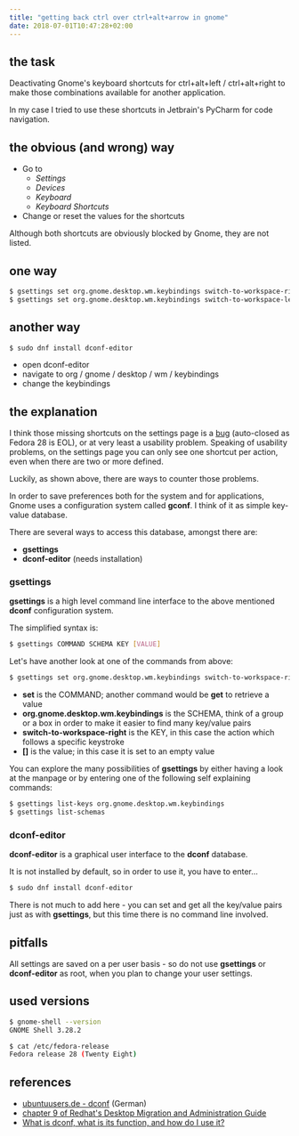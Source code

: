 ```yaml
---
title: "getting back ctrl over ctrl+alt+arrow in gnome"
date: 2018-07-01T10:47:28+02:00
---
```


## the task

Deactivating Gnome's keyboard shortcuts for ctrl+alt+left / ctrl+alt+right to make those combinations available for another application.

In my case I tried to use these shortcuts in Jetbrain's PyCharm for code navigation.

## the obvious (and wrong) way

- Go to
  - *Settings*
  - *Devices*
  - *Keyboard*
  - *Keyboard Shortcuts*
- Change or reset the values for the shortcuts

Although both shortcuts are obviously blocked by Gnome, they are not listed.

## one way

```bash
$ gsettings set org.gnome.desktop.wm.keybindings switch-to-workspace-right []
$ gsettings set org.gnome.desktop.wm.keybindings switch-to-workspace-left []
```

## another way

```bash
$ sudo dnf install dconf-editor
```

- open dconf-editor
- navigate to org / gnome / desktop / wm / keybindings
- change the keybindings

## the explanation

I think those missing shortcuts on the settings page is a [bug](https://bugzilla.redhat.com/show_bug.cgi?id=1597280) (auto-closed as Fedora 28 is EOL), or at very least a usability problem. Speaking of usability problems, on the settings page you can only see one shortcut per action, even when there are two or more defined.

Luckily, as shown above, there are ways to counter those problems.

In order to save preferences both for the system and for applications, Gnome uses a configuration system called **gconf**. I think of it as simple key-value database.

There are several ways to access this database, amongst there are:

- **gsettings**
- **dconf-editor** (needs installation)

### gsettings

**gsettings** is a high level command line interface to the above mentioned **dconf** configuration system.

The simplified syntax is:

```bash
$ gsettings COMMAND SCHEMA KEY [VALUE]
```

Let's have another look at one of the commands from above:

```bash
$ gsettings set org.gnome.desktop.wm.keybindings switch-to-workspace-right []
```

- **set** is the COMMAND; another command would be **get** to retrieve a value
- **org.gnome.desktop.wm.keybindings** is the SCHEMA, think of a group or a box in order to make it easier to find many key/value pairs
- **switch-to-workspace-right** is the KEY, in this case the action which follows a specific keystroke
- **[]** is the value; in this case it is set to an empty value

You can explore the many possibilities of **gsettings** by either having a look at the manpage
or by entering one of the following self explaining commands:

```bash
$ gsettings list-keys org.gnome.desktop.wm.keybindings
$ gsettings list-schemas
```

### dconf-editor

**dconf-editor** is a graphical user interface to the **dconf** database.

It is not installed by default, so in order to use it, you have to enter...

```bash
$ sudo dnf install dconf-editor
```

There is not much to add here - you can set and get all the key/value pairs just as with **gsettings**, but this time there is no command line involved.

## pitfalls

All settings are saved on a per user basis - so do not use **gsettings** or **dconf-editor** as root, when you plan to change your user settings.

## used versions

```bash
$ gnome-shell --version
GNOME Shell 3.28.2

$ cat /etc/fedora-release 
Fedora release 28 (Twenty Eight)
```

## references
- [ubuntuusers.de - dconf](https://wiki.ubuntuusers.de/GNOME_Konfiguration/dconf/) (German)
- [chapter 9 of Redhat's Desktop Migration and Administration Guide](https://access.redhat.com/documentation/en-us/red_hat_enterprise_linux/7/html/desktop_migration_and_administration_guide/user-and-system-settings)
- [What is dconf, what is its function, and how do I use it?](https://askubuntu.com/questions/22313/what-is-dconf-what-is-its-function-and-how-do-i-use-it)
